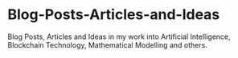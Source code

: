 # Blog-Posts-Articles-and-Ideas
Blog Posts, Articles and Ideas in my work into Artificial Intelligence, Blockchain Technology, Mathematical Modelling and others.
